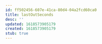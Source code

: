 ```yaml
---
id: ff502456-607e-41ca-80d4-04a2fcd60ca0
title: lastOutSeconds
desc: ''
updated: 1618573905179
created: 1618573905179
stub: true
---
```



